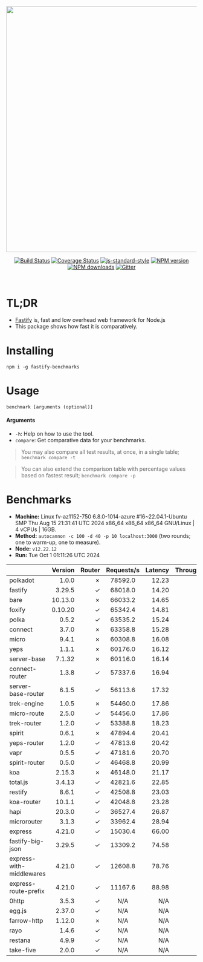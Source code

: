 <div align="center">
<img src="https://github.com/fastify/graphics/raw/master/full-logo.png" width="650" height="auto"/>
</div>

<div align="center">

[![Build Status](https://travis-ci.org/fastify/fastify.svg?branch=master)](https://travis-ci.org/fastify/fastify)
[![Coverage Status](https://coveralls.io/repos/github/fastify/fastify/badge.svg?branch=master)](https://coveralls.io/github/fastify/fastify?branch=master)
[![js-standard-style](https://img.shields.io/badge/code%20style-standard-brightgreen.svg?style=flat)](http://standardjs.com/)
[![NPM version](https://img.shields.io/npm/v/fastify.svg?style=flat)](https://www.npmjs.com/package/fastify)
[![NPM downloads](https://img.shields.io/npm/dm/fastify.svg?style=flat)](https://www.npmjs.com/package/fastify) [![Gitter](https://badges.gitter.im/gitterHQ/gitter.svg)](https://gitter.im/fastify)
</div>
<br />

# TL;DR

* [Fastify](https://github.com/fastify/fastify) is, fast and low overhead web framework for Node.js
* This package shows how fast it is comparatively.

# Installing

```
npm i -g fastify-benchmarks
```

# Usage

```
benchmark [arguments (optional)]
```

#### Arguments

* `-h`: Help on how to use the tool.
* `compare`: Get comparative data for your benchmarks.

> You may also compare all test results, at once, in a single table; `benchmark compare -t`

> You can also extend the comparison table with percentage values based on fastest result; `benchmark compare -p`
# Benchmarks
* __Machine:__ Linux fv-az1152-750 6.8.0-1014-azure #16~22.04.1-Ubuntu SMP Thu Aug 15 21:31:41 UTC 2024 x86_64 x86_64 x86_64 GNU/Linux | 4 vCPUs | 16GB.
* __Method:__ `autocannon -c 100 -d 40 -p 10 localhost:3000` (two rounds; one to warm-up, one to measure).
* __Node:__ `v12.22.12`
* __Run:__ Tue Oct  1 01:11:26 UTC 2024

|                          | Version | Router | Requests/s | Latency | Throughput/Mb |
| :--                      | --:     | --:    | :-:        | --:     | --:           |
| polkadot                 | 1.0.0   | ✗      | 78592.0    | 12.23   | 14.02         |
| fastify                  | 3.29.5  | ✓      | 68018.0    | 14.20   | 12.13         |
| bare                     | 10.13.0 | ✗      | 66033.2    | 14.65   | 11.78         |
| foxify                   | 0.10.20 | ✓      | 65342.4    | 14.81   | 10.72         |
| polka                    | 0.5.2   | ✓      | 63535.2    | 15.24   | 11.33         |
| connect                  | 3.7.0   | ✗      | 63358.8    | 15.28   | 11.30         |
| micro                    | 9.4.1   | ✗      | 60308.8    | 16.08   | 10.76         |
| yeps                     | 1.1.1   | ✗      | 60176.0    | 16.12   | 10.73         |
| server-base              | 7.1.32  | ✗      | 60116.0    | 16.14   | 10.72         |
| connect-router           | 1.3.8   | ✓      | 57337.6    | 16.94   | 10.23         |
| server-base-router       | 6.1.5   | ✓      | 56113.6    | 17.32   | 10.01         |
| trek-engine              | 1.0.5   | ✗      | 54460.0    | 17.86   | 8.93          |
| micro-route              | 2.5.0   | ✓      | 54456.0    | 17.86   | 9.71          |
| trek-router              | 1.2.0   | ✓      | 53388.8    | 18.23   | 8.76          |
| spirit                   | 0.6.1   | ✗      | 47894.4    | 20.41   | 8.54          |
| yeps-router              | 1.2.0   | ✓      | 47813.6    | 20.42   | 8.53          |
| vapr                     | 0.5.5   | ✓      | 47181.6    | 20.70   | 7.74          |
| spirit-router            | 0.5.0   | ✓      | 46468.8    | 20.99   | 8.29          |
| koa                      | 2.15.3  | ✗      | 46148.0    | 21.17   | 8.23          |
| total.js                 | 3.4.13  | ✓      | 42821.6    | 22.85   | 13.11         |
| restify                  | 8.6.1   | ✓      | 42508.8    | 23.03   | 7.66          |
| koa-router               | 10.1.1  | ✓      | 42048.8    | 23.28   | 7.50          |
| hapi                     | 20.3.0  | ✓      | 36527.4    | 26.87   | 6.51          |
| microrouter              | 3.1.3   | ✓      | 33962.4    | 28.94   | 6.06          |
| express                  | 4.21.0  | ✓      | 15030.4    | 66.00   | 2.68          |
| fastify-big-json         | 3.29.5  | ✓      | 13309.2    | 74.58   | 153.11        |
| express-with-middlewares | 4.21.0  | ✓      | 12608.8    | 78.76   | 4.83          |
| express-route-prefix     | 4.21.0  | ✓      | 11167.6    | 88.98   | 4.13          |
| 0http                    | 3.5.3   | ✓      | N/A        | N/A     | N/A           |
| egg.js                   | 2.37.0  | ✓      | N/A        | N/A     | N/A           |
| farrow-http              | 1.12.0  | ✗      | N/A        | N/A     | N/A           |
| rayo                     | 1.4.6   | ✓      | N/A        | N/A     | N/A           |
| restana                  | 4.9.9   | ✓      | N/A        | N/A     | N/A           |
| take-five                | 2.0.0   | ✓      | N/A        | N/A     | N/A           |
